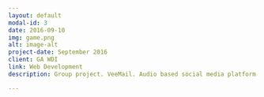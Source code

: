 ```yaml
---
layout: default
modal-id: 3
date: 2016-09-10
img: game.png
alt: image-alt
project-date: September 2016
client: GA WDI
link: Web Development
description: Group project. VeeMail. Audio based social media platform. Details to follow.

---
```

